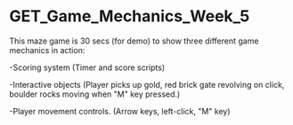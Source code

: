 # GET_Game_Mechanics_Week_5
 
This maze game is 30 secs (for demo) to show three different game mechanics in action:

-Scoring system (Timer and score scripts)

-Interactive objects (Player picks up gold, red brick gate revolving on click, boulder rocks moving when "M" key pressed.)

-Player movement controls. (Arrow keys, left-click, "M" key)

